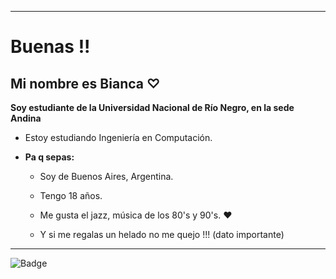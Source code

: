 ***

# Buenas !!

## Mi nombre es Bianca ♡

**Soy estudiante de la Universidad Nacional de Río Negro, en la sede Andina**
 
- Estoy estudiando Ingeniería en Computación.

- **Pa q sepas:**
 
     - Soy de Buenos Aires, Argentina.
     
     - Tengo 18 años.
     
     - Me gusta el jazz, música de los 80's y 90's. ❤
     
     - Y si me regalas un helado no me quejo !!! (dato importante)

***
![Badge](https://bit.ly/icom-badge)
